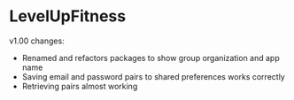 # LevelUpFitness

v1.00 changes:
- Renamed and refactors packages to show group organization and app name
- Saving email and password pairs to shared preferences works correctly
- Retrieving pairs almost working
